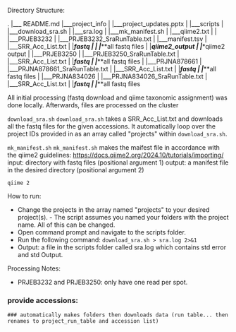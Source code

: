 Directory Structure:

.
|___ README.md
|___project_info
|   |___project_updates.pptx
|
|___scripts
|   |___download_sra.sh
|   |___sra.log
|	|___mk_manifest.sh
|	|___qiime2.txt 
|
|
|___PRJEB3232
|   |___PRJEB3232_SraRunTable.txt
|	|___manifest.tsv
|   |___SRR_Acc_List.txt
|   |___fastq
|   |   |___**all fastq files
|	|___qiime2_output
|		|___*qiime2 output
|
|___PRJEB3250
|   |___PRJEB3250_SraRunTable.txt
|   |___SRR_Acc_List.txt
|   |___fastq
|       |___**all fastq files
|
|___PRJNA878661
|   |___PRJNA878661_SraRunTable.txt
|   |___SRR_Acc_List.txt
|   |___fastq
|       |___**all fastq files
|
|___PRJNA834026
|   |___PRJNA834026_SraRunTable.txt
|   |___SRR_Acc_List.txt
|   |___fastq
|       |___**all fastq files


All initial processing (fastq download and qiime taxonomic assignment) was done locally. Afterwards, files are processed on the cluster

`download_sra.sh` 
`download_sra.sh` takes a SRR_Acc_List.txt and downloads all the fastq files for the given accessions. It automatically
loop over the project IDs provided in as an array called "projects" within `download_sra.sh`.

`mk_manifest.sh`
`mk_manifest.sh` makes the maifest file in accordance with the qiime2 guidelines:
https://docs.qiime2.org/2024.10/tutorials/importing/
input: directory with fastq files (positional argument 1)
output: a manifest file in the desired directory (positional argument 2)



`qiime 2`

How to run:
- Change the projects in the array named "projects" to your desired project(s). 
        - The script assumes you named your folders with the project name. All of this can be changed.
- Open command prompt and navigate to the scripts folder.
- Run the following command: `download_sra.sh > sra.log 2>&1` 
- Output: a file in the scripts folder called sra.log which contains std error and std Output.


Processing Notes:
- PRJEB3232 and PRJEB3250: only have one read per spot.



 ### provide accessions:
    ### automatically makes folders then downloads data (run table... then renames to project_run_table and accession list)